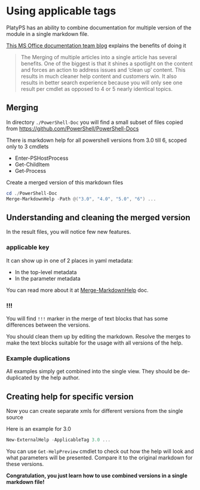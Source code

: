 # Using applicable tags

PlatyPS has an ability to combine documentation for multiple version of the module
in a single markdown file.

[This MS Office documentation team blog](https://techcommunity.microsoft.com/t5/IT-Resources-Training-Blog/How-Microsoft-used-PlatyPS-to-evergreen-and-open-source-Office/ba-p/179949) explains the benefits of doing it

> The Merging of multiple articles into a single article has several benefits. One of the biggest is that it shines a spotlight on the content and forces an action to address issues and ‘clean up’ content. This results in much cleaner help content and customers win. It also results in better search experience because you will only see one result per cmdlet as opposed to 4 or 5 nearly identical topics.

## Merging

In directory `./PowerShell-Doc` you will find a small subset of files copied from https://github.com/PowerShell/PowerShell-Docs

There is markdown help for all powershell versions from 3.0 till 6, scoped only to 3 cmdlets

- Enter-PSHostProcess
- Get-ChildItem
- Get-Process

Create a merged version of this markdown files

```powershell
cd ./PowerShell-Doc
Merge-MarkdownHelp -Path @("3.0", "4.0", "5.0", "6") ...
```

## Understanding and cleaning the merged version

In the result files, you will notice few new features.

### applicable key

It can show up in one of 2 places in yaml metadata: 
- In the top-level metadata
- In the parameter metadata

You can read more about it at [Merge-MarkdownHelp](https://github.com/PowerShell/platyPS/blob/master/docs/Merge-MarkdownHelp.md) doc.

### !!!

You will find `!!!` marker in the merge of text blocks that has some differences between the versions.

You should clean them up by editing the markdown.
Resolve the merges to make the text blocks suitable for the usage with all versions of the help.

### Example duplications

All examples simply get combined into the single view.
They should be de-duplicated by the help author.

## Creating help for specific version

Now you can create separate xmls for different versions from the single source

Here is an example for 3.0

```powershell
New-ExternalHelp -ApplicableTag 3.0 ...
```

You can use `Get-HelpPreview` cmdlet to check out how the help will look and what parameters will be presented.
Compare it to the original markdown for these versions.

**Congratulation, you just learn how to use combined versions in a single markdown file!**
